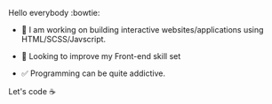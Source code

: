 Hello everybody :bowtie:

- 🔭 I am working on building interactive websites/applications using HTML/SCSS/Javscript.
- 🌱 Looking to improve my Front-end skill set

- :white_check_mark:  Programming can be quite addictive.

Let's code  :coffee:



<!--
**AsanteWiebers/AsanteWiebers** is a ✨ _special_ ✨ repository because its `README.md` (this file) appears on your GitHub profile.

Here are some ideas to get you started:

- 🔭 I’m currently working on ...
- 🌱 I’m currently learning ...
- 👯 I’m looking to collaborate on ...
- 🤔 I’m looking for help with ...
- 💬 Ask me about ...
- 📫 How to reach me: ...
- 😄 Pronouns: ...
- ⚡ Fun fact: ...
-->
